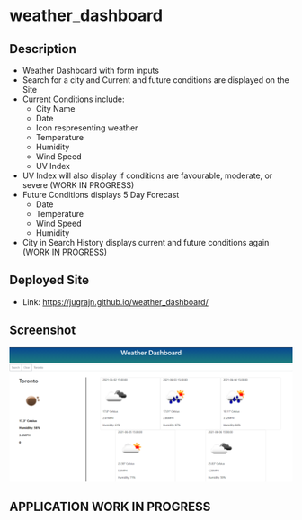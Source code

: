# weather_dashboard

## Description

* Weather Dashboard with form inputs
* Search for a city and Current and future conditions are displayed on the Site
* Current Conditions include:
    - City Name
    - Date
    - Icon respresenting weather
    - Temperature
    - Humidity
    - Wind Speed
    - UV Index
* UV Index will also display if conditions are favourable, moderate, or severe (WORK IN PROGRESS)
* Future Conditions displays 5 Day Forecast
    - Date
    - Temperature
    - Wind Speed
    - Humidity
* City in Search History displays current and future conditions again (WORK IN PROGRESS)

## Deployed Site
 * Link: https://jugrajn.github.io/weather_dashboard/

## Screenshot
![](./Assets/screenshot.png)

## APPLICATION WORK IN PROGRESS

